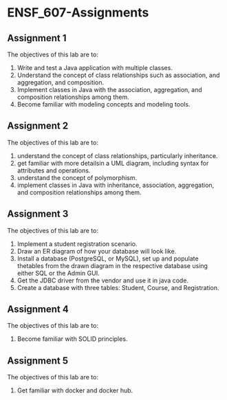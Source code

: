 # ENSF_607-Assignments

## Assignment 1
The objectives of this lab are to:
1) Write and test a Java application with multiple classes.
2) Understand the concept of class relationships such as association,
and aggregation, and composition.
3) Implement classes in Java with the association, aggregation, and
composition relationships among them.
4) Become familiar with modeling concepts and modeling tools.

## Assignment 2
The objectives of this lab are to:
1) understand the concept of class relationships, particularly inheritance.
2) get familiar with more detailsin a UML diagram, including syntax for attributes
and operations.
3) understand the concept of polymorphism.
4) implement classes in Java with inheritance, association, aggregation, and
composition relationships among them.

## Assignment 3
The objectives of this lab are to:
1) Implement a student registration scenario.
2) Draw an ER diagram of how your database will look like.
3) Install a database (PostgreSQL, or MySQL), set up and populate thetables from the drawn diagram in the respective database using either SQL or the Admin GUI.
4) Get the JDBC driver from the vendor and use it in java code.
5) Create a database with three tables: Student, Course, and Registration.

## Assignment 4
The objectives of this lab are to:
1) Become familiar with SOLID principles.

## Assignment 5
The objectives of this lab are to:
1) Get familiar with docker and docker hub.

